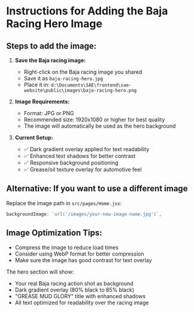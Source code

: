 # Instructions for Adding the Baja Racing Hero Image

## Steps to add the image:

1. **Save the Baja racing image:**
   - Right-click on the Baja racing image you shared
   - Save it as `baja-racing-hero.jpg`
   - Place it in: `d:\Documents\SAE\frontend\sae-website\public\images\baja-racing-hero.png`

2. **Image Requirements:**
   - Format: JPG or PNG
   - Recommended size: 1920x1080 or higher for best quality
   - The image will automatically be used as the hero background

3. **Current Setup:**
   - ✅ Dark gradient overlay applied for text readability
   - ✅ Enhanced text shadows for better contrast
   - ✅ Responsive background positioning
   - ✅ Grease/oil texture overlay for automotive feel

## Alternative: If you want to use a different image

Replace the image path in `src/pages/Home.jsx`:

```jsx
backgroundImage: `url('/images/your-new-image-name.jpg')`,
```

## Image Optimization Tips:

- Compress the image to reduce load times
- Consider using WebP format for better compression
- Make sure the image has good contrast for text overlay

The hero section will show:
- Your real Baja racing action shot as background
- Dark gradient overlay (80% black to 85% black)
- "GREASE MUD GLORY" title with enhanced shadows
- All text optimized for readability over the racing image
